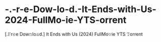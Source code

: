 # -.-r-e-Dow-lo-d.-It-Ends-with-Us-2024-FullMo-ie-YTS-orrent
[.𝙵r𝚎e Dow𝚗lo𝚊d.] It Ends with Us (2024) FullMo𝚟ie YTS 𝚃orrent
